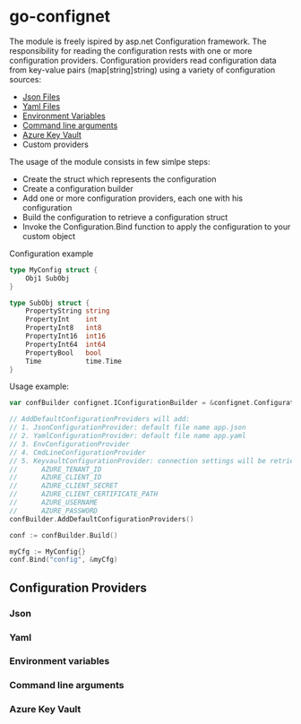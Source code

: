 # go-confignet

The module is freely ispired by asp.net Configuration framework.
The responsibility for reading the configuration rests with one or more configuration providers.
Configuration providers read configuration data from key-value pairs (map[string]string) using a variety of configuration sources:

- [Json Files](#json)
- [Yaml Files](#yaml)
- [Environment Variables](#environment-variables)
- [Command line arguments](#command-line-arguments)
- [Azure Key Vault](#azure-key-vault)
- Custom providers

The usage of the module consists in few simlpe steps:

- Create the struct which represents the configuration
- Create a configuration builder
- Add one or more configuration providers, each one with his configuration
- Build the configuration to retrieve a configuration struct
- Invoke the Configuration.Bind function to apply the configuration to your custom object

Configuration example

```go
type MyConfig struct {
    Obj1 SubObj
}

type SubObj struct {
    PropertyString string
    PropertyInt    int
    PropertyInt8   int8
    PropertyInt16  int16
    PropertyInt64  int64
    PropertyBool   bool
    Time           time.Time
}
```

Usage example:

```go
var confBuilder confignet.IConfigurationBuilder = &confignet.ConfigurationBuilder{}

// AddDefaultConfigurationProviders will add:
// 1. JsonConfigurationProvider: default file name app.json
// 2. YamlConfigurationProvider: default file name app.yaml
// 3. EnvConfigurationProvider
// 4. CmdLineConfigurationProvider
// 5. KeyvaultConfigurationProvider: connection settings will be retrieved from the environment variables:
//      AZURE_TENANT_ID
//      AZURE_CLIENT_ID
//      AZURE_CLIENT_SECRET
//      AZURE_CLIENT_CERTIFICATE_PATH
//      AZURE_USERNAME
//      AZURE_PASSWORD
confBuilder.AddDefaultConfigurationProviders()

conf := confBuilder.Build()

myCfg := MyConfig{}
conf.Bind("config", &myCfg)
```

## Configuration Providers

### Json

### Yaml

### Environment variables

### Command line arguments

### Azure Key Vault
